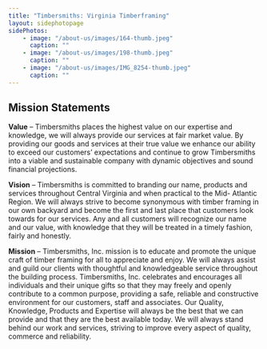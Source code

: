 ```yaml
---
title: "Timbersmiths: Virginia Timberframing"
layout: sidephotopage
sidePhotos:
    - image: "/about-us/images/164-thumb.jpeg"
      caption: ""
    - image: "/about-us/images/198-thumb.jpeg"
      caption: ""
    - image: "/about-us/images/IMG_8254-thumb.jpeg"
      caption: ""
---
```

## Mission Statements
**Value** – Timbersmiths places the highest value on our expertise and knowledge, we will always provide our services at fair market value. By providing our goods and services at their true value we enhance our ability to exceed our customers’ expectations and continue to grow Timbersmiths into a viable and sustainable company with dynamic objectives and sound financial projections.

**Vision** – Timbersmiths is committed to branding our name, products and services throughout Central Virginia and when practical to the Mid- Atlantic Region. We will always strive to become synonymous with timber framing in our own backyard and become the first and last place that customers look towards for our services. Any and all customers will recognize our name and our value, with knowledge that they will be treated in a timely fashion, fairly and honestly.

**Mission** – Timbersmiths, Inc. mission is to educate and promote the unique craft of timber framing for all to appreciate and enjoy. We will always assist and guild our clients with thoughtful and knowledgeable service throughout the building process. Timbersmiths, Inc. celebrates and encourages all individuals and their unique gifts so that they may freely and openly contribute to a common purpose, providing a safe, reliable and constructive environment for our customers, staff and associates. Our Quality, Knowledge, Products and Expertise will always be the best that we can provide and that they are the best available today. We will always stand behind our work and services, striving to improve every aspect of quality, commerce and reliability.